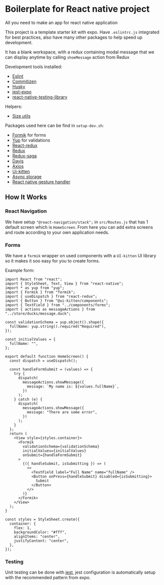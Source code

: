 # Boilerplate for React native project

All you need to make an app for react native application

This project is a template starter kit with expo. Have `.eslintrc.js` integrated for best practices, also have many other packages to help speed up development.

It has a blank workspace, with a redux containing modal message that we can display anytime by calling `shoeMessage` action from Redux

Development tools installed:
- [Eslint](https://eslint.org/)
- [Commitizen](https://github.com/commitizen/cz-cli)
- [Husky](https://github.com/typicode/husky)
- [jest-expo](https://docs.expo.io/guides/testing-with-jest/)
- [react-native-testing-library](https://github.com/callstack/react-native-testing-library)

Helpers:
- [Size utils](https://stackoverflow.com/questions/33628677/react-native-responsive-font-size)

Packages used here can be find in `setup-dev.sh`:
- [Formik](https://formik.org/) for forms
- [Yup](https://github.com/jquense/yup) for validations
- [React-redux](https://github.com/reduxjs/react-redux)
- [Redux](https://github.com/reduxjs/redux)
- [Redux-saga](https://github.com/redux-saga/redux-saga)
- [Dayjs](https://github.com/iamkun/dayjs)
- [Axios](https://github.com/axios/axios)
- [Ui-kitten](https://github.com/akveo/react-native-ui-kitten)
- [Async storage](https://github.com/react-native-async-storage/async-storage)
- [React native gesture handler](https://github.com/software-mansion/react-native-gesture-handler)

## How It Works

### React Navigation
We have setup `"@react-navigation/stack";` in `src/Routes.js` that has 1 default screen which is `HomeScreen`. 
From here you can add extra screens and route according to your own application needs.

### Forms
We have a `formik` wrapper on used components with a `UI-kitten` UI library so it makes it soo easy for you to create forms.

Example form:
```
import React from "react";
import { StyleSheet, Text, View } from "react-native";
import * as yup from "yup";
import { Formik } from "formik";
import { useDispatch } from "react-redux";
import { Button } from "@ui-kitten/components";
import { TextField } from "../components/forms";
import { actions as messageActions } from "../store/ducks/message.duck";

const validationSchema = yup.object().shape({
  fullName: yup.string().required("Required"),
});

const initialValues = {
  fullName: "",
};

export default function HomeScreen() {
  const dispatch = useDispatch();

  const handleFormSubmit = (values) => {
    try {
      dispatch(
        messageActions.showMessage({
          message: `My name is: ${values.fullName}`,
        })
      );
    } catch (e) {
      dispatch(
        messageActions.showMessage({
          message: "There are some error",
        })
      );
    }
  };
  return (
    <View style={styles.container}>
      <Formik
        validationSchema={validationSchema}
        initialValues={initialValues}
        onSubmit={handleFormSubmit}
      >
        {({ handleSubmit, isSubmitting }) => (
          <>
            <TextField label="Full Name" name="fullName" />
            <Button onPress={handleSubmit} disabled={isSubmitting}>
              Submit
            </Button>
          </>
        )}
      </Formik>
    </View>
  );
}

const styles = StyleSheet.create({
  container: {
    flex: 1,
    backgroundColor: "#fff",
    alignItems: "center",
    justifyContent: "center",
  },
});

```

### Testing

Unit testing can be done with [jest](https://docs.expo.io/guides/testing-with-jest/), 
jest configuration is automatically setup with the recommended pattern from expo. 